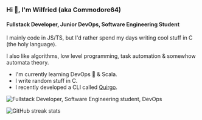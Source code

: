 ### Hi 👋, I'm Wilfried (aka Commodore64)
#### Fullstack Developer, Junior DevOps, Software Engineering Student
I mainly code in JS/TS, but I'd rather spend my days writing cool stuff in C (the holy language).

I also like algorithms, low level programming, task automation & somewhow automata theory.

- I'm currently learning DevOps 🚀 & Scala.
- I write random stuff in C.
- I recently developed a CLI called [Quirgo](https://npmjs.com/package/quirgo).

![Fullstack Developer, Software Engineering student, DevOps](https://images.unsplash.com/photo-1550745165-9bc0b252726f?ixlib=rb-4.0.3&ixid=M3wxMjA3fDB8MHxwaG90by1wYWdlfHx8fGVufDB8fHx8fA%3D%3D&auto=format&fit=crop&w=1470&q=80)

![GitHub streak stats](https://streak-stats.demolab.com/?user=wilfreud)  
